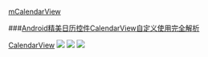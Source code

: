 [mCalendarView](https://github.com/SpongeBobSun/mCalendarView)

###[Android精美日历控件CalendarView自定义使用完全解析](https://blog.csdn.net/huanghaibin_dev/article/details/79040147)

[CalendarView](https://gitee.com/huanghaibin_dev/CalendarView)
![](https://img-blog.csdn.net/20180123182342059?watermark/2/text/aHR0cDovL2Jsb2cuY3Nkbi5uZXQvaHVhbmdoYWliaW5fZGV2/font/5a6L5L2T/fontsize/400/fill/I0JBQkFCMA==/dissolve/70/gravity/SouthEast)
![](https://img-blog.csdn.net/20180123182409005?watermark/2/text/aHR0cDovL2Jsb2cuY3Nkbi5uZXQvaHVhbmdoYWliaW5fZGV2/font/5a6L5L2T/fontsize/400/fill/I0JBQkFCMA==/dissolve/70/gravity/SouthEast)
![](https://images.gitee.com/uploads/images/2019/0916/115845_c5368446_494015.png)

[]()

[]()

[]()

[]()

[]()

[]()

